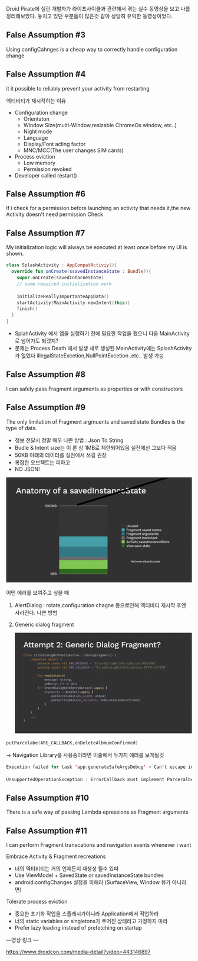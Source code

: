 Droid Pirate에 실린 개발자가 라이프사이클과 관련해서 겪는 실수 동영상을 보고 나름 정리해보았다. 놓치고 있던 부분들이 많은것 같아 상당히 유익한 동영상이었다.

## False Assumption #3

Using configCahnges is a cheap way to correctly handle configuration change

## False Assumption #4

it it possible to reliably prevent your activity from restarting

엑티비티가 재시작하는 이유 

- Configuration change
  - Orientaton
  - Window Size(multi-Window,resizable ChromeOs window, etc..)
  - Night mode
  - Language
  - Display/Font acling factor
  - MNC/MCC(The user changes SIM cards)
- Process eviction
  - Low memory
  - Permission revoked
- Developer called restart()

## False Assumption #6

If i check for a permission before launching an activity that needs it,the new Activity doesn't need permission Check

## False Assumption #7

My initialization logic will always be executed at least once before my UI is shown.

```kotlin
class SplashActivity : AppCompatActiviy(){
  override fun onCreate(ssavedInstanceState : Bundle?){
    super.onCreate(savedIntacneState)
    // some required initialization work
    
    initializeReallyImportanteAppData()
    startActivity(MainActivity.newIntent(this))
    finish()
  }
}
```

- SplahActivity 에서 앱을 실행하기 전에 필요한 작업을 했으니 다음 MainActivity로 넘어가도 되겠지?
- 문제는 Process Death 에서 발생 새로 생성된 MainActivity에는 SplashActivity가 없었다 illegalStateExcetion,NullPointExcetion .etc.. 발생 가능

## False Assumption #8 

I can safely pass Fragment arguments as properties or with constructors

## False Assumption #9

The only limitation of Fragment argmuents and saved state Bundles is the type of data.

- 정보 전달시 정말 매우 나쁜 방법 : Json To String
- Budle & Intent size는 이 론 상 1MB로 제한되어있음 실전에선 그보다 적음
- 50KB 아래의 데이터를 실전에서 쓰길 권장
- 복잡한 오브젝트는 피하고 
- NO JSON!

![img](./images/savedInsatnceState.png)

어떤 에러를 보여주고 싶을 때 

1. AlertDialog : rotate,configuration chagne 등으로인해 엑티비티 재시작 후엔 사라진다. 나쁜 방법

2. Generic dialog fragment

   ![img](./images/dialog_fragment.png)



```kotlin
putParcelabe(ARG_CALLBACK,onDeleteAlbmumConfirmed)
```

-> Navigation Library를 사용중이라면 이줄에서 두가지 에러를 보게될것

```kotlin
Execution failed for task 'app:generateSafeArgsDebug' > Can't escape identifier '() -> Unit' because it contain illegal characters: >

UnsupportedOperationException : ErrorCallback must implement Parceralbe or Serializable or must be on Enum.
```

## False Assumption #10

There is a safe way of passing Lambda epressions as Fragment arguments

## False Assumption #11

I can perform Fragment transcations and navigation events whenever i want

Embrace Activity & Fragment recreations

- 너의 엑티비티는 거의 언제든지 재생성 될수 있따
- Use ViewModel + SavedState or savedInstanceState bundles 
- android:configChanges  설정을 피해라 (SurfaceView, Window 뷰가 아니라면)

Tolerate process eviction

- 중요한 초기화 작업을 스플래시가아니라 Application에서 작업하라
- 너의 static variables or singletons가 주어진 상태라고 가정하지 마라
- Prefer lazy loading instead of prefetching on startup



—영상 링크 — 

https://www.droidcon.com/media-detail?video=443146897